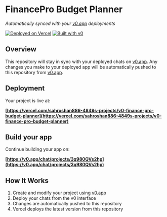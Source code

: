 # FinancePro Budget Planner

*Automatically synced with your [v0.app](https://v0.app) deployments*

[![Deployed on Vercel](https://img.shields.io/badge/Deployed%20on-Vercel-black?style=for-the-badge&logo=vercel)](https://vercel.com/sahroshan886-4849s-projects/v0-finance-pro-budget-planner)
[![Built with v0](https://img.shields.io/badge/Built%20with-v0.app-black?style=for-the-badge)](https://v0.app/chat/projects/3q980QVs2hp)

## Overview

This repository will stay in sync with your deployed chats on [v0.app](https://v0.app).
Any changes you make to your deployed app will be automatically pushed to this repository from [v0.app](https://v0.app).

## Deployment

Your project is live at:

**[https://vercel.com/sahroshan886-4849s-projects/v0-finance-pro-budget-planner](https://vercel.com/sahroshan886-4849s-projects/v0-finance-pro-budget-planner)**

## Build your app

Continue building your app on:

**[https://v0.app/chat/projects/3q980QVs2hp](https://v0.app/chat/projects/3q980QVs2hp)**

## How It Works

1. Create and modify your project using [v0.app](https://v0.app)
2. Deploy your chats from the v0 interface
3. Changes are automatically pushed to this repository
4. Vercel deploys the latest version from this repository